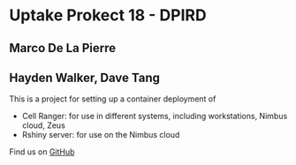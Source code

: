 # Uptake Prokect 18 - DPIRD
## Marco De La Pierre
## Hayden Walker, Dave Tang

This is a project for setting up a container deployment of 
* Cell Ranger: for use in different systems, including workstations, Nimbus cloud, Zeus
* Rshiny server: for use on the Nimbus cloud

Find us on [GitHub](https://github.com/PawseySC/uwa-hw)
